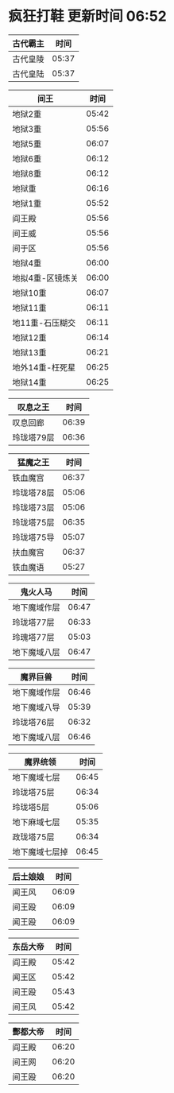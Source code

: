 # 疯狂打鞋 更新时间 06:52

| 古代霸主   | 时间    |
|--------|-------|
| 古代皇陵 | 05:37 |
| 古代皇陆 | 05:37 |

| 间王   | 时间    |
|--------|-------|
| 地狱2重 | 05:42 |
| 地狱3重 | 05:56 |
| 地狱5重 | 06:07 |
| 地狱6重 | 06:12 |
| 地狱8重 | 06:12 |
| 地狱重 | 06:16 |
| 地狱1重 | 05:52 |
| 阎王殿 | 05:56 |
| 间王威 | 05:56 |
| 间于区 | 05:56 |
| 地狱4重 | 06:00 |
| 地拟4重-区镜炼关 | 06:00 |
| 地狱10重 | 06:07 |
| 地狱11重 | 06:11 |
| 地11重-石压糊交 | 06:11 |
| 地狱12重 | 06:14 |
| 地狱13重 | 06:21 |
| 地外14重-枉死星 | 06:25 |
| 地狱14重 | 06:25 |

| 叹息之王   | 时间    |
|--------|-------|
| 叹息回廊 | 06:39 |
| 玲珑塔79层 | 06:36 |

| 猛魔之王   | 时间    |
|--------|-------|
| 铁血魔宫 | 06:37 |
| 玲珑塔78层 | 05:06 |
| 玲珑塔73层 | 05:06 |
| 玲珑塔75层 | 06:35 |
| 玲珑塔75导 | 05:07 |
| 扶血魔宫 | 06:37 |
| 铁血魔语 | 05:27 |

| 鬼火人马   | 时间    |
|--------|-------|
| 地下魔域作层 | 06:47 |
| 玲珑塔77层 | 06:33 |
| 玲瑰塔77层 | 05:03 |
| 地下魔域八层 | 06:47 |

| 魔界巨兽   | 时间    |
|--------|-------|
| 地下魔域作层 | 06:46 |
| 地下魔域八导 | 05:39 |
| 玲珑塔76层 | 06:32 |
| 地下魔域八层 | 06:46 |

| 魔界统领   | 时间    |
|--------|-------|
| 地下魔域七层 | 06:45 |
| 玲珑塔75层 | 06:34 |
| 玲珑塔5层 | 05:06 |
| 地下麻域七层 | 05:35 |
| 政珑塔75层 | 06:34 |
| 地下魔域七层掉 | 06:45 |

| 后土娘娘   | 时间    |
|--------|-------|
| 闻王风 | 06:09 |
| 间王殴 | 06:09 |
| 闻王殴 | 06:09 |

| 东岳大帝   | 时间    |
|--------|-------|
| 阎王殿 | 05:42 |
| 闻王区 | 05:42 |
| 间王殴 | 05:43 |
| 间王风 | 05:42 |

| 酆都大帝   | 时间    |
|--------|-------|
| 阎王殿 | 06:20 |
| 间王网 | 06:20 |
| 间王殴 | 06:20 |